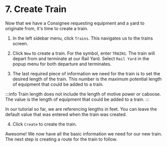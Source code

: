 # 7. Create Train

Now that we have a Consignee requesting equipment and a yard to originate from, it's time to create a train.

1. In the left sidebar menu, click `Trains`. This navigates us to the trains screen.
2. Click `New` to create a train. For the symbol, enter `TRAIN1`. The train will depart from and terminate at our Rail Yard. Select `Rail Yard` in the popup menu for both departure and terminates.

3. The last required piece of information we need for the train is to set the desired length of the train. This number is the maximum potential length of equipment that could be added to a train.

:::info
Train length does not include the length of motive power or caboose. The value is the length of equipment that could be added to a train.
:::

In our tutorial so far, we are referencing lengths in feet. You can leave the default value that was entered when the train was created.

4. Click `Create` to create the train.

Awesome! We now have all the basic information we need for our new train. The next step is creating a route for the train to follow.

